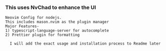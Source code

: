<h3>
  This uses NvChad to enhance the UI
</h3>

```
Neovim Config for nodejs. 
This includes mason.nvim as the plugin manager
Major Features- 
1) typescript-language-server for autocomplete
2) Prettier plugin for formatting

```
```
  I will add the exact usage and installation process to Readme later
```
